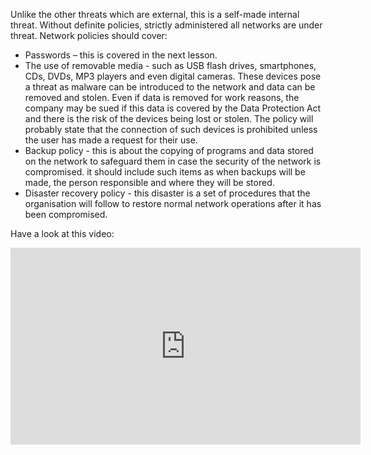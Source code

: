 Unlike the other threats which are external, this is a self-made internal threat. Without definite policies, strictly administered all networks are under threat.
Network policies should cover:

- Passwords – this is covered in the next lesson.
- The use of removable media - such as USB flash drives, smartphones, CDs, DVDs, MP3 players and even digital cameras.
These devices pose a threat as malware can be introduced to the network and data can be removed and stolen.
Even if data is removed for work reasons, the company may be sued if this data is covered by the Data Protection Act and there is the risk of the devices being lost or stolen.
The policy will probably state that the connection of such devices is prohibited unless the user has made a request for their use. 
- Backup policy - this is about the copying of programs and data stored on the network to safeguard them in case the security of the network is compromised.
it should include such items as when backups will be made, the person responsible and where they will be stored.
- Disaster recovery policy - this disaster is a set of procedures that the organisation will follow to restore normal network operations after it has been compromised.

Have a look at this video:

<iframe width="560" height="315" src="https://www.youtube.com/embed/Kk-58HULBYM" frameborder="0" allowfullscreen></iframe>